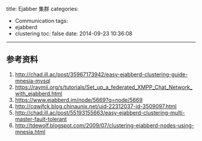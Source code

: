 title: Ejabber 集群
categories:
  - Communication
tags:
  - ejabberd
  - clustering
toc: false
date: 2014-09-23 10:36:08
---

## 参考资料

1. http://chad.ill.ac/post/35967173942/easy-ejabberd-clustering-guide-mnesia-mysql
2. https://raymii.org/s/tutorials/Set_up_a_federated_XMPP_Chat_Network_with_ejabberd.html
3. https://www.ejabberd.im/node/5669?q=node/5669
4. http://cqwjfck.blog.chinaunix.net/uid-22312037-id-3509097.html
5. http://chad.ill.ac/post/55193155663/easy-ejabberd-clustering-multi-master-fault-tolerant
6. http://tdewolf.blogspot.com/2009/07/clustering-ejabberd-nodes-using-mnesia.html
